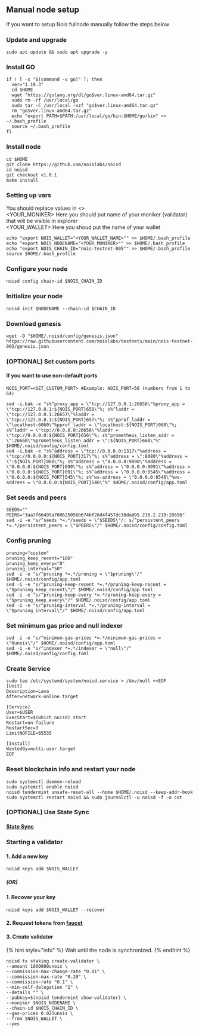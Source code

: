 ## Manual node setup
If you want to setup Nois fullnode manually follow the steps below

### Update and upgrade
```
sudo apt update && sudo apt upgrade -y
```

### Install GO
```
if ! [ -x "$(command -v go)" ]; then
  ver="1.19.3"
  cd $HOME
  wget "https://golang.org/dl/go$ver.linux-amd64.tar.gz"
  sudo rm -rf /usr/local/go
  sudo tar -C /usr/local -xzf "go$ver.linux-amd64.tar.gz"
  rm "go$ver.linux-amd64.tar.gz"
  echo "export PATH=$PATH:/usr/local/go/bin:$HOME/go/bin" >> ~/.bash_profile
  source ~/.bash_profile
fi
```

### Install node
```
cd $HOME
git clone https://github.com/noislabs/noisd
cd noisd
git checkout v1.0.1
make install
```


### Setting up vars
You should replace values in <> <br />
<YOUR_MONIKER> Here you should put name of your moniker (validator) that will be visible in explorer <br />
<YOUR_WALLET> Here you shoud put the name of your wallet

```
echo "export NOIS_WALLET="<YOUR_WALLET_NAME>"" >> $HOME/.bash_profile
echo "export NOIS_NODENAME="<YOUR_MONIKER>"" >> $HOME/.bash_profile
echo "export NOIS_CHAIN_ID="nois-testnet-005"" >> $HOME/.bash_profile
source $HOME/.bash_profile
```


### Configure your node
```
noisd config chain-id $NOIS_CHAIN_ID
```

### Initialize your node
```
noisd init $NODENAME --chain-id $CHAIN_ID
```

### Download genesis
```
wget -O "$HOME/.noisd/config/genesis.json" https://raw.githubusercontent.com/noislabs/testnets/main/nois-testnet-005/genesis.json
```

### (OPTIONAL) Set custom ports

#### If you want to use non-default ports
```
NOIS_PORT=<SET_CUSTOM_PORT> #Example: NOIS_PORT=56 (numbers from 1 to 64)
```
```
sed -i.bak -e "s%^proxy_app = \"tcp://127.0.0.1:26658\"%proxy_app = \"tcp://127.0.0.1:${NOIS_PORT}658\"%; s%^laddr = \"tcp://127.0.0.1:26657\"%laddr = \"tcp://127.0.0.1:${NOIS_PORT}657\"%; s%^pprof_laddr = \"localhost:6060\"%pprof_laddr = \"localhost:${NOIS_PORT}060\"%; s%^laddr = \"tcp://0.0.0.0:26656\"%laddr = \"tcp://0.0.0.0:${NOIS_PORT}656\"%; s%^prometheus_listen_addr = \":26660\"%prometheus_listen_addr = \":${NOIS_PORT}660\"%" $HOME/.noisd/config/config.toml
sed -i.bak -e "s%^address = \"tcp://0.0.0.0:1317\"%address = \"tcp://0.0.0.0:${NOIS_PORT}317\"%; s%^address = \":8080\"%address = \":${NOIS_PORT}080\"%; s%^address = \"0.0.0.0:9090\"%address = \"0.0.0.0:${NOIS_PORT}090\"%; s%^address = \"0.0.0.0:9091\"%address = \"0.0.0.0:${NOIS_PORT}091\"%; s%^address = \"0.0.0.0:8545\"%address = \"0.0.0.0:${NOIS_PORT}545\"%; s%^ws-address = \"0.0.0.0:8546\"%ws-address = \"0.0.0.0:${NOIS_PORT}546\"%" $HOME/.noisd/config/app.toml
```


### Set seeds and peers
```
SEEDS=""
PEERS="3aa7f66499a700625056b674bf26d4f457dc38da@95.216.2.219:28656"
sed -i -e "s/^seeds *=.*/seeds = \"$SEEDS\"/; s/^persistent_peers *=.*/persistent_peers = \"$PEERS\"/" $HOME/.noisd/config/config.toml
```

### Config pruning
```
pruning="custom"
pruning_keep_recent="100"
pruning_keep_every="0"
pruning_interval="50"
sed -i -e "s/^pruning *=.*/pruning = \"$pruning\"/" $HOME/.noisd/config/app.toml
sed -i -e "s/^pruning-keep-recent *=.*/pruning-keep-recent = \"$pruning_keep_recent\"/" $HOME/.noisd/config/app.toml
sed -i -e "s/^pruning-keep-every *=.*/pruning-keep-every = \"$pruning_keep_every\"/" $HOME/.noisd/config/app.toml
sed -i -e "s/^pruning-interval *=.*/pruning-interval = \"$pruning_interval\"/" $HOME/.noisd/config/app.toml
```

### Set minimum gas price and null indexer
```
sed -i -e "s/^minimum-gas-prices *=.*/minimum-gas-prices = \"0unois\"/" $HOME/.noisd/config/app.toml
sed -i -e "s/^indexer *=.*/indexer = \"null\"/" $HOME/.noisd/config/config.toml
```

### Create Service
```
sudo tee /etc/systemd/system/noisd.service > /dev/null <<EOF
[Unit]
Description=Lava
After=network-online.target

[Service]
User=$USER
ExecStart=$(which noisd) start
Restart=on-failure
RestartSec=3
LimitNOFILE=65535

[Install]
WantedBy=multi-user.target
EOF
```

### Reset blockchain info and restart your node
```
sudo systemctl daemon-reload
sudo systemctl enable noisd
noisd tendermint unsafe-reset-all --home $HOME/.noisd --keep-addr-book
sudo systemctl restart noisd && sudo journalctl -u noisd -f -o cat
```

### (OPTIONAL) Use State Sync

#### [State Sync](testnets/nois/state-sync/README.md)


### Starting a validator

#### 1. Add a new key
```
noisd keys add $NOIS_WALLET
```
##### (OR)

#### 1. Recover your key
```
noisd keys add $NOIS_WALLET --recover
```

#### 2. Request tokens from [faucet](https://discord.com/channels/1007329761229545512/1025144166117814404)


#### 3. Create validator

{% hint style="info" %}
Wait until the node is synchronized.
{% endhint %}

```
noisd tx staking create-validator \
--amount 1000000unois \
--commission-max-change-rate "0.01" \
--commission-max-rate "0.20" \
--commission-rate "0.1" \
--min-self-delegation "1" \
--details "" \
--pubkey=$(noisd tendermint show-validator) \
--moniker $NOIS_NODENAME \
--chain-id $NOIS_CHAIN_ID \
--gas-prices 0.025unois \
--from $NOIS_WALLET \
--yes
```
